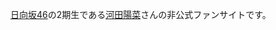 [日向坂46](https://www.hinatazaka46.com)の2期生である[河田陽菜](https://www.hinatazaka46.com/s/official/artist/13)さんの非公式ファンサイトです。
